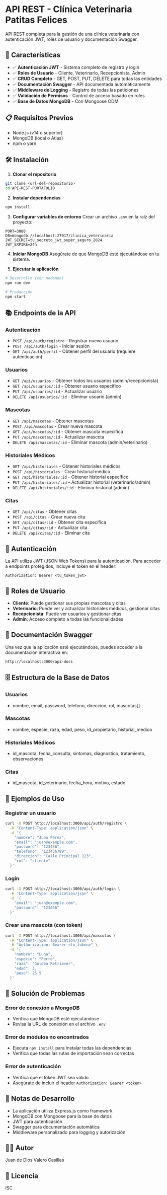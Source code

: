 # API REST - Clínica Veterinaria Patitas Felices

API REST completa para la gestión de una clínica veterinaria con autenticación JWT, roles de usuario y documentación Swagger.

## 🚀 Características

- ✅ **Autenticación JWT** - Sistema completo de registro y login
- ✅ **Roles de Usuario** - Cliente, Veterinario, Recepcionista, Admin
- ✅ **CRUD Completo** - GET, POST, PUT, DELETE para todas las entidades
- ✅ **Documentación Swagger** - API documentada automáticamente
- ✅ **Middleware de Logging** - Registro de todas las peticiones
- ✅ **Validación de Permisos** - Control de acceso basado en roles
- ✅ **Base de Datos MongoDB** - Con Mongoose ODM

## 📋 Requisitos Previos

- Node.js (v14 o superior)
- MongoDB (local o Atlas)
- npm o yarn

## 🛠️ Instalación

1. **Clonar el repositorio**
```bash
git clone <url-del-repositorio>
cd API-REST-PORTAFOLIO
```

2. **Instalar dependencias**
```bash
npm install
```

3. **Configurar variables de entorno**
Crear un archivo `.env` en la raíz del proyecto:
```env
PORT=3000
DB=mongodb://localhost:27017/clinica_veterinaria
JWT_SECRET=tu_secreto_jwt_super_seguro_2024
JWT_EXPIRE=24h
```

4. **Iniciar MongoDB**
Asegúrate de que MongoDB esté ejecutándose en tu sistema.

5. **Ejecutar la aplicación**
```bash
# Desarrollo (con nodemon)
npm run dev

# Producción
npm start
```

## 📚 Endpoints de la API

### Autenticación
- `POST /api/auth/registro` - Registrar nuevo usuario
- `POST /api/auth/login` - Iniciar sesión
- `GET /api/auth/perfil` - Obtener perfil del usuario (requiere autenticación)

### Usuarios
- `GET /api/usuarios` - Obtener todos los usuarios (admin/recepcionista)
- `GET /api/usuarios/:id` - Obtener usuario específico
- `PUT /api/usuarios/:id` - Actualizar usuario
- `DELETE /api/usuarios/:id` - Eliminar usuario (admin)

### Mascotas
- `GET /api/mascotas` - Obtener mascotas
- `POST /api/mascotas` - Crear nueva mascota
- `GET /api/mascotas/:id` - Obtener mascota específica
- `PUT /api/mascotas/:id` - Actualizar mascota
- `DELETE /api/mascotas/:id` - Eliminar mascota (admin/veterinario)

### Historiales Médicos
- `GET /api/historiales` - Obtener historiales médicos
- `POST /api/historiales` - Crear historial médico
- `GET /api/historiales/:id` - Obtener historial específico
- `PUT /api/historiales/:id` - Actualizar historial (veterinario/admin)
- `DELETE /api/historiales/:id` - Eliminar historial (admin)

### Citas
- `GET /api/citas` - Obtener citas
- `POST /api/citas` - Crear nueva cita
- `GET /api/citas/:id` - Obtener cita específica
- `PUT /api/citas/:id` - Actualizar cita
- `DELETE /api/citas/:id` - Eliminar cita

## 🔐 Autenticación

La API utiliza JWT (JSON Web Tokens) para la autenticación. Para acceder a endpoints protegidos, incluye el token en el header:

```
Authorization: Bearer <tu_token_jwt>
```

## 👥 Roles de Usuario

- **Cliente**: Puede gestionar sus propias mascotas y citas
- **Veterinario**: Puede ver y actualizar historiales médicos, gestionar citas
- **Recepcionista**: Puede ver usuarios y gestionar citas
- **Admin**: Acceso completo a todas las funcionalidades

## 📖 Documentación Swagger

Una vez que la aplicación esté ejecutándose, puedes acceder a la documentación interactiva en:

```
http://localhost:3000/api-docs
```

## 🗄️ Estructura de la Base de Datos

### Usuarios
- nombre, email, password, telefono, direccion, rol, mascotas[]

### Mascotas
- nombre, especie, raza, edad, peso, id_propietario, historial_medico

### Historiales Médicos
- id_mascota, fecha_consulta, sintomas, diagnostico, tratamiento, observaciones

### Citas
- id_mascota, id_veterinario, fecha_hora, motivo, estado

## 🧪 Ejemplos de Uso

### Registrar un usuario
```bash
curl -X POST http://localhost:3000/api/auth/registro \
  -H "Content-Type: application/json" \
  -d '{
    "nombre": "Juan Pérez",
    "email": "juan@example.com",
    "password": "123456",
    "telefono": "123456789",
    "direccion": "Calle Principal 123",
    "rol": "cliente"
  }'
```

### Login
```bash
curl -X POST http://localhost:3000/api/auth/login \
  -H "Content-Type: application/json" \
  -d '{
    "email": "juan@example.com",
    "password": "123456"
  }'
```

### Crear una mascota (con token)
```bash
curl -X POST http://localhost:3000/api/mascotas \
  -H "Content-Type: application/json" \
  -H "Authorization: Bearer <tu_token>" \
  -d '{
    "nombre": "Luna",
    "especie": "Perro",
    "raza": "Golden Retriever",
    "edad": 3,
    "peso": 25.5
  }'
```

## 🐛 Solución de Problemas

### Error de conexión a MongoDB
- Verifica que MongoDB esté ejecutándose
- Revisa la URL de conexión en el archivo `.env`

### Error de módulos no encontrados
- Ejecuta `npm install` para instalar todas las dependencias
- Verifica que todas las rutas de importación sean correctas

### Error de autenticación
- Verifica que el token JWT sea válido
- Asegúrate de incluir el header `Authorization: Bearer <token>`

## 📝 Notas de Desarrollo

- La aplicación utiliza Express.js como framework
- MongoDB con Mongoose para la base de datos
- JWT para autenticación
- Swagger para documentación automática
- Middleware personalizado para logging y autorización

## 👨‍💻 Autor

Juan de Dios Valero Casillas

## 📄 Licencia

ISC 